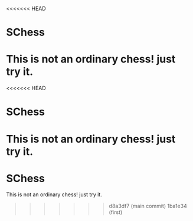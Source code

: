 <<<<<<< HEAD
# SChess
This is not an ordinary chess! just try it.
=======
<<<<<<< HEAD
# SChess
This is not an ordinary chess! just try it.
=======
# SChess
This is not an ordinary chess! just try it.
>>>>>>> d8a3df7 (main commit)
>>>>>>> 1ba1e34 (first)
